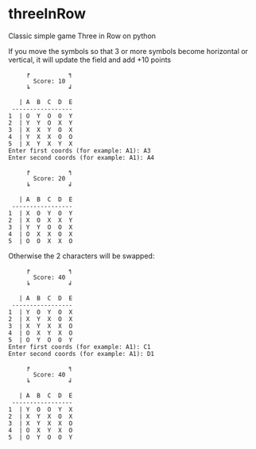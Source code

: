 ﻿# threeInRow
Classic simple game Three in Row on python 

If you move the symbols so that 3 or more symbols become horizontal or vertical, it will update the field and add +10 points 
```
     ╒           ╕
       Score: 10
     ╘           ╛

   | A  B  C  D  E
 -----------------
1  | O  Y  O  O  Y  
2  | Y  Y  O  X  Y  
3  | X  X  Y  O  X  
4  | Y  X  X  O  O  
5  | X  Y  X  Y  X  
Enter first coords (for example: A1): A3
Enter second coords (for example: A1): A4

     ╒           ╕
       Score: 20
     ╘           ╛

   | A  B  C  D  E
 -----------------
1  | X  O  Y  O  Y  
2  | X  O  X  X  Y  
3  | Y  Y  O  O  X  
4  | O  X  X  O  X  
5  | O  O  X  X  O   
```

Otherwise the 2 characters will be swapped:
```
     ╒           ╕
       Score: 40
     ╘           ╛

   | A  B  C  D  E
 -----------------
1  | Y  O  Y  O  X  
2  | X  Y  X  O  X  
3  | X  Y  X  X  O  
4  | O  X  Y  X  O  
5  | O  Y  O  O  Y  
Enter first coords (for example: A1): C1
Enter second coords (for example: A1): D1

     ╒           ╕
       Score: 40
     ╘           ╛

   | A  B  C  D  E
 -----------------
1  | Y  O  O  Y  X  
2  | X  Y  X  O  X  
3  | X  Y  X  X  O  
4  | O  X  Y  X  O  
5  | O  Y  O  O  Y  
```

